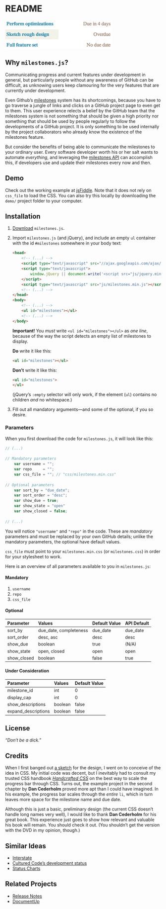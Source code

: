 README
======
![Screenshot][screenshots]

Why `milestones.js`?
--------------------
Communicating progress and current features under development in general, but particularly people without any awareness of GitHub can be difficult, as unknowing users keep clamouring for the very features that are currently under development.

Even Github’s [milestones][milestones] system has its shortcomings, because you have to go traverse a jungle of links and clicks on a GitHub project page to even get to them. This user experience relects a belief by the GitHub team that the milestones system is not something that should be given a high priority nor something that should be used by people regularly to follow the developments of a GitHub project. It is only something to be used internally by the project collaborators who already know the existence of the milestones feature.

But consider the benefits of being able to communicate the milestones to your ordinary user. Every software developer worth his or her salt wants to automate *everything*, and leveraging the [milestones API][api] can accomplish this, if developers use and update their milestones every now and then.

Demo
----
Check out the working example at [jsFiddle][jsfiddle]. Note that it does not rely on `css_file` to load the CSS. You can also try this locally by downloading the `demo/` project folder to your computer.

Installation
------------
1. [Download][download] `milestones.js`.
2. Import `milestones.js` (and jQuery), and include an empty `ul` container with the id `#milestones` somewhere in your body text:

    ```html
    <head>
        <!-- (...) -->
        <script type="text/javascript" src="//ajax.googleapis.com/ajax/libs/jquery/1.8.2/jquery.min.js"></script>
        <script type="text/javascript">
            window.jQuery || document.write('<script src="js/jquery.min.js"><\/script>')
        </script>
        <script type="text/javascript" src="js/milestones.min.js"></script>
        <!-- (...) -->
    </head>
    <body>
        <!-- (...) -->
        <ul id="milestones"></ul>
        <!-- (...) -->
    </body>
    ```

    **Important!** You *must* write `<ul id="milestones"></ul>` as *one line*, because of the way the script detects an empty list of milestones to display.

    **Do** write it like this:

    ```html
    <ul id="milestones"></ul>
    ```

    **Don’t** write it like this:

    ```html
    <ul id="milestones">
    </ul>
    ```

    (jQuery’s `:empty` selector will only work, if the element (`ul`) contains no children *and* no whitespace.)

3. Fill out all mandatory arguments—and some of the optional, if you so desire.

### Parameters ###
When you first download the code for `milestones.js`, it will look like this:

```js
// (...)

// Mandatory parameters
    var username = "";
    var repo     = "";
    var css_file = ""; // "css/milestones.min.css"
    
// Optional parameters
    var sort_by = "due_date";
    var sort_order = "desc";
    var show_due = true;
    var show_state = "open"
    var show_closed = false;

// (...)
```

You will notice `"username"` and `"repo"` in the code. These are *mandatory* parameters and must be replaced by your own GitHub details; unlike the mandatory parameters, the optional have default values.

`css_file` must point to your `milestones.min.css` (or `milestones.css`) in order for your stylesheet to work.

Here is an overview of all parameters available to you in `milestones.js`:

#### Mandatory ####
1. `username`
2. `repo`
3. `css_file`

#### Optional ####
Parameter   | Values                 | Default Value | API Default
:-----------|:-----------------------|:--------------|------------
sort_by     | due_date, completeness | due_date      | due_date
sort_order  | desc, asc              | desc          | desc
show_due    | boolean                | true          | (N/A)
show_state  | open, closed           | open          | open
show_closed | boolean                | false         | true

#### Under Consideration ####
Parameter           | Values  | Default Value
:-------------------|:--------|:-------------
milestone_id        | int     | 0
display_cap         | int     | 0
show_descriptions   | boolean | false
expand_descriptions | boolean | false

License
-------
*“Don‘t be a dick.”*

Credits
-------
When I first banged out [a sketch][sketch] for the design, I went on to conceive of the idea in CSS. My initial code was decent, but I inevitably had to consult my trusted CSS handbook <i>[Handcrafted CSS][handcrafted]</i> on the best way to scale the progress bar through CSS. Turns out, the example project in the second chapter by **Dan Cederholm** proved more apt than I could have imagined. In his example, the progress bar scales through the *entire* `li`, which in turn leaves more space for the milestone name and due date.

Although this is just a basic, preliminary design (the current CSS doesn’t handle long names very well), I would like to thank **Dan Cederholm** for his great book. This experience just goes to show how relevant and valuable his book will remain. You should check it out. (You shouldn’t get the version with the DVD in my opinion, though.)

Similar Ideas
-------------
* [Interstate](http://interstateapp.com/tour)
* [Cultured Code’s development status](http://culturedcode.com/status/)
* [Status Charts](http://www.statuschart.com/)

Related Projects
----------------
* [Release Notes](https://github.com/posabsolute/releasenotes)
* [DocumentUp](http://documentup.com/#gh-pages)


[screenshots]:  https://github.com/ndarville/milestones.js/raw/master/screenshots/screenshot.png
[milestones]:   http://blog.hackerbeers.com/2012/06/how-hackerbeers-uses-github-milestones-to-stay-focused-and-make-progress/
[api]:          https://developer.github.com/v3/issues/milestones/
[jsfiddle]:     http://jsfiddle.net/hdJRW/
[download]:     https://github.com/ndarville/milestones.js/downloads
[sketch]:       https://github.com/ndarville/milestones.js/issues/2
[handcrafted]:  http://handcraftedcss.com/